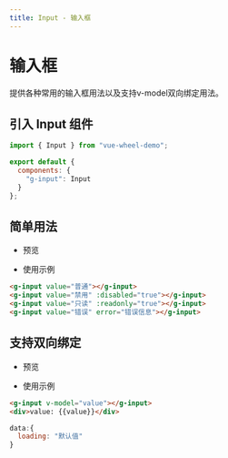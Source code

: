 ```yaml
---
title: Input - 输入框
---
```


# 输入框

提供各种常用的输入框用法以及支持v-model双向绑定用法。

## 引入 Input 组件

```js
import { Input } from "vue-wheel-demo";

export default {
  components: {
    "g-input": Input
  }
};
```

## 简单用法

- 预览

   <ClientOnly>
   <input-demos></input-demos>
   </ClientOnly>

- 使用示例

```html
<g-input value="普通"></g-input>
<g-input value="禁用" :disabled="true"></g-input>
<g-input value="只读" :readonly="true"></g-input>
<g-input value="错误" error="错误信息"></g-input>
```

## 支持双向绑定

- 预览

   <ClientOnly>
   <input-model-demos></input-model-demos>
   </ClientOnly>

- 使用示例
``` html
<g-input v-model="value"></g-input>
<div>value: {{value}}</div>
```
```js
data:{
  loading: "默认值"
}
```